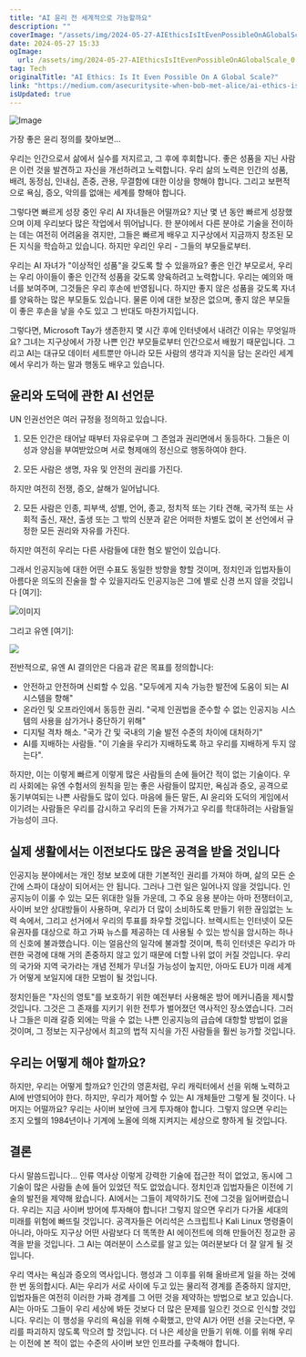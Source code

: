 ```yaml
---
title: "AI 윤리 전 세계적으로 가능할까요"
description: ""
coverImage: "/assets/img/2024-05-27-AIEthicsIsItEvenPossibleOnAGlobalScale_0.png"
date: 2024-05-27 15:33
ogImage:
  url: /assets/img/2024-05-27-AIEthicsIsItEvenPossibleOnAGlobalScale_0.png
tag: Tech
originalTitle: "AI Ethics: Is It Even Possible On A Global Scale?"
link: "https://medium.com/asecuritysite-when-bob-met-alice/ai-ethics-is-it-even-possible-on-a-global-scale-c463f065b94d"
isUpdated: true
---
```


![Image](/assets/img/2024-05-27-AIEthicsIsItEvenPossibleOnAGlobalScale_0.png)

가장 좋은 윤리 정의를 찾아보면...

우리는 인간으로서 삶에서 실수를 저지르고, 그 후에 후회합니다. 좋은 성품을 지닌 사람은 이런 것을 발견하고 자신을 개선하려고 노력합니다. 우리 삶의 노력은 인간의 성품, 배려, 동정심, 인내심, 존중, 관용, 무결함에 대한 이상을 향해야 합니다. 그리고 보편적으로 욕심, 증오, 악의를 없애는 세계를 향해야 합니다.

그렇다면 빠르게 성장 중인 우리 AI 자녀들은 어떨까요? 지난 몇 년 동안 빠르게 성장했으며 이제 우리보다 많은 작업에서 뛰어납니다. 한 분야에서 다른 분야로 기술을 전이하는 데는 여전히 어려움을 겪지만, 그들은 빠르게 배우고 지구상에서 지금까지 창조된 모든 지식을 학습하고 있습니다. 하지만 우리인 우리 - 그들의 부모들로부터.

<!-- cozy-coder - 수평 -->

<ins class="adsbygoogle"
     style="display:block"
     data-ad-client="ca-pub-4877378276818686"
     data-ad-slot="1107185301"
     data-ad-format="auto"
     data-full-width-responsive="true"></ins>

<script>
     (adsbygoogle = window.adsbygoogle || []).push({});
</script>

우리는 AI 자녀가 "이상적인 성품"을 갖도록 할 수 있을까요? 좋은 인간 부모로서, 우리는 우리 아이들이 좋은 인간적 성품을 갖도록 양육하려고 노력합니다. 우리는 예의와 매너를 보여주며, 그것들은 우리 후손에 반영됩니다. 하지만 좋지 않은 성품을 갖도록 자녀를 양육하는 많은 부모들도 있습니다. 물론 이에 대한 보장은 없으며, 좋지 않은 부모들이 좋은 후손을 낳을 수도 있고 그 반대도 마찬가지입니다.

그렇다면, Microsoft Tay가 생존한지 몇 시간 후에 인터넷에서 내려간 이유는 무엇일까요? 그녀는 지구상에서 가장 나쁜 인간 부모들로부터 인간으로서 배웠기 때문입니다. 그리고 AI는 대규모 데이터 세트뿐만 아니라 모든 사람의 생각과 지식을 담는 온라인 세계에서 우리가 하는 말과 행동도 배우고 있습니다.

## 윤리와 도덕에 관한 AI 선언문

UN 인권선언은 여러 규정을 정의하고 있습니다.

<!-- cozy-coder - 수평 -->

<ins class="adsbygoogle"
     style="display:block"
     data-ad-client="ca-pub-4877378276818686"
     data-ad-slot="1107185301"
     data-ad-format="auto"
     data-full-width-responsive="true"></ins>

<script>
     (adsbygoogle = window.adsbygoogle || []).push({});
</script>

1. 모든 인간은 태어날 때부터 자유로우며 그 존엄과 권리면에서 동등하다. 그들은 이성과 양심을 부여받았으며 서로 형제애의 정신으로 행동하여야 한다.

2. 모든 사람은 생명, 자유 및 안전의 권리를 가진다.

하지만 여전히 전쟁, 증오, 살해가 일어납니다.

2. 모든 사람은 인종, 피부색, 성별, 언어, 종교, 정치적 또는 기타 견해, 국가적 또는 사회적 출신, 재산, 출생 또는 그 밖의 신분과 같은 어떠한 차별도 없이 본 선언에서 규정한 모든 권리와 자유를 가진다.

<!-- cozy-coder - 수평 -->

<ins class="adsbygoogle"
     style="display:block"
     data-ad-client="ca-pub-4877378276818686"
     data-ad-slot="1107185301"
     data-ad-format="auto"
     data-full-width-responsive="true"></ins>

<script>
     (adsbygoogle = window.adsbygoogle || []).push({});
</script>

하지만 여전히 우리는 다른 사람들에 대한 혐오 발언이 있습니다.

그래서 인공지능에 대한 어떤 수표도 동일한 방향을 향할 것이며, 정치인과 입법자들이 아름다운 의도의 진술을 할 수 있을지라도 인공지능은 그에 별로 신경 쓰지 않을 것입니다 [여기]:

![이미지](/assets/img/2024-05-27-AIEthicsIsItEvenPossibleOnAGlobalScale_1.png)

그리고 유엔 [여기]:

<!-- cozy-coder - 수평 -->

<ins class="adsbygoogle"
     style="display:block"
     data-ad-client="ca-pub-4877378276818686"
     data-ad-slot="1107185301"
     data-ad-format="auto"
     data-full-width-responsive="true"></ins>

<script>
     (adsbygoogle = window.adsbygoogle || []).push({});
</script>

<img src="/assets/img/2024-05-27-AIEthicsIsItEvenPossibleOnAGlobalScale_2.png" />

전반적으로, 유엔 AI 결의안은 다음과 같은 목표를 정의합니다:

- 안전하고 안전하며 신뢰할 수 있음. "모두에게 지속 가능한 발전에 도움이 되는 AI 시스템을 향해"
- 온라인 및 오프라인에서 동등한 권리. "국제 인권법을 준수할 수 없는 인공지능 시스템의 사용을 삼가거나 중단하기 위해"
- 디지털 격차 해소. "국가 간 및 국내의 기술 발전 수준의 차이에 대처하기"
- AI를 지배하는 사람들. "이 기술을 우리가 지배하도록 하고 우리를 지배하게 두지 않는다".

하지만, 이는 이렇게 빠르게 이렇게 많은 사람들의 손에 들어간 적이 없는 기술이다. 우리 사회에는 유엔 수험서의 원칙을 믿는 좋은 사람들이 많지만, 욕심과 증오, 공격으로 동기부여되는 나쁜 사람들도 많이 있다. 마음에 들든 말든, AI 윤리와 도덕의 게임에서 이기려는 사람들은 우리를 감시하고 우리의 돈을 가져가고 우리를 학대하려는 사람들일 가능성이 크다.

<!-- cozy-coder - 수평 -->

<ins class="adsbygoogle"
     style="display:block"
     data-ad-client="ca-pub-4877378276818686"
     data-ad-slot="1107185301"
     data-ad-format="auto"
     data-full-width-responsive="true"></ins>

<script>
     (adsbygoogle = window.adsbygoogle || []).push({});
</script>

## 실제 생활에서는 이전보다도 많은 공격을 받을 것입니다

인공지능 분야에서는 개인 정보 보호에 대한 기본적인 권리를 가져야 하며, 삶의 모든 순간에 스파이 대상이 되어서는 안 됩니다. 그러나 그런 일은 일어나지 않을 것입니다. 인공지능이 이룰 수 있는 모든 위대한 일들 가운데, 그 주요 응용 분야는 아마 전쟁터이고, 사이버 보안 상대방들이 사용하며, 우리가 더 많이 소비하도록 만들기 위한 끊임없는 노력 속에서, 그리고 선거에서 우리의 투표를 좌우할 것입니다. 브렉시트는 인터넷이 모든 유권자를 대상으로 하고 가짜 뉴스를 제공하는 데 사용될 수 있는 방식을 암시하는 하나의 신호에 불과했습니다. 이는 얼음산의 일각에 불과할 것이며, 특히 인터넷은 우리가 마련한 국경에 대해 거의 존중하지 않고 있기 때문에 더할 나위 없이 커질 것입니다. 우리의 국가와 지역 국가라는 개념 전체가 무너질 가능성이 높지만, 아마도 EU가 미래 세계가 어떻게 보일지에 대한 모범이 될 것입니다.

정치인들은 "자신의 영토"를 보호하기 위한 예전부터 사용해온 방어 메커니즘을 제시할 것입니다. 그것은 그 존재를 지키기 위한 전투가 벌어졌던 역사적인 장소였습니다. 그러나 그들은 미래 갈증 외에는 막을 수 없는 나쁜 인공지능의 급습에 대항할 방법이 없을 것이며, 그 정보는 지구상에서 최고의 법적 지식을 가진 사람들을 훨씬 능가할 것입니다.

## 우리는 어떻게 해야 할까요?

<!-- cozy-coder - 수평 -->

<ins class="adsbygoogle"
     style="display:block"
     data-ad-client="ca-pub-4877378276818686"
     data-ad-slot="1107185301"
     data-ad-format="auto"
     data-full-width-responsive="true"></ins>

<script>
     (adsbygoogle = window.adsbygoogle || []).push({});
</script>

하지만, 우리는 어떻게 할까요? 인간의 영혼처럼, 우리 캐릭터에서 선을 위해 노력하고 AI에 반영되어야 한다. 하지만, 우리가 제어할 수 있는 AI 개체들만 그렇게 될 것이다. 나머지는 어떨까요? 우리는 사이버 보안에 크게 투자해야 합니다. 그렇지 않으면 우리는 조지 오웰의 1984년이나 기계에 노올에 의해 지켜지는 세상으로 향하게 될 것입니다.

## 결론

다시 말씀드립니다... 인류 역사상 이렇게 강력한 기술에 접근한 적이 없었고, 동시에 그 기술이 많은 사람들 손에 들어 있었던 적도 없었습니다. 정치인과 입법자들은 이전에 기술의 발전을 제약해 왔습니다. AI에서는 그들이 제약하기도 전에 그것을 잃어버렸습니다. 우리는 지금 사이버 방어에 투자해야 합니다! 그렇지 않으면 우리가 다가올 세대의 미래를 위험에 빠뜨릴 것입니다. 공격자들은 어리석은 스크립트나 Kali Linux 명령줄이 아니라, 아마도 지구상 어떤 사람보다 더 똑똑한 AI 에이전트에 의해 만들어진 정교한 공격을 받을 것입니다. 그 AI는 여러분이 스스로를 알고 있는 여러분보다 더 잘 알게 될 것입니다.

우리 역사는 욕심과 증오의 역사입니다. 행성과 그 이후를 위해 올바르게 일을 하는 것에 한 번 동의합시다. AI는 우리가 서로 사이에 두고 있는 물리적 경계를 존중하지 않지만, 입법자들은 여전히 이러한 가짜 경계를 그 어떤 것을 제약하는 방법으로 보고 있습니다. AI는 아마도 그들이 우리 세상에 봐둔 것보다 더 많은 문제를 일으킨 것으로 인식할 것입니다. 우리는 이 행성을 우리의 욕심을 위해 수확했고, 만약 AI가 어떤 선을 긋는다면, 우리를 파괴하지 않도록 막으려 할 것입니다. 더 나은 세상을 만들기 위해. 이를 위해 우리는 이전에 본 적이 없는 수준의 사이버 보안 인프라를 구축해야 합니다.
